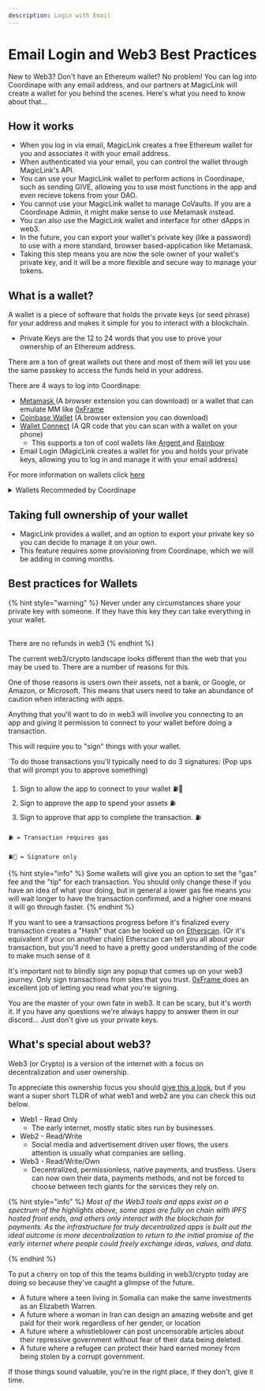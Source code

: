 ```yaml
---
description: Login with Email
---
```


# Email Login and Web3 Best Practices

New to Web3? Don't have an Ethereum wallet? No problem! You can log into Coordinape with any email address, and our partners at MagicLink will create a wallet for you behind the scenes. Here's what you need to know about that...

## How it works

* When you log in via email, MagicLink creates a free Ethereum wallet for you and associates it with your email address.
* When authenticated via your email, you can control the wallet through MagicLink's API.
* You can use your MagicLink wallet to perform actions in Coordinape, such as sending GIVE, allowing you to use most functions in the app and even recieve tokens from your DAO.
* You cannot use your MagicLink wallet to manage CoVaults.  If you are a Coordinape Admin, it might make sense to use Metamask instead.
* You can also use the MagicLink wallet and interface for other dApps in web3.
* In the future, you can export your wallet's private key (like a password) to use with a more standard, browser based-application like Metamask.
* Taking this step means you are now the sole owner of your wallet's private key, and it will be a more flexible and secure way to manage your tokens.&#x20;

## What is a wallet?

A wallet is a piece of software that holds the private keys (or seed phrase) for your address and makes it simple for you to interact with a blockchain.&#x20;

* Private Keys are the 12 to 24 words that you use to prove your ownership of an Ethereum address.

There are a ton of great wallets out there and most of them will let you use the same passkey to access the funds held in your address.

There are 4 ways to log into Coordinape:

* [Metamask ](https://metamask.io)(A browser extension you can download) or a wallet that can emulate MM like [0xFrame](https://frame.sh)
* [Coinbase Wallet](https://www.coinbase.com/wallet) (A browser extension you can download)
* [Wallet Connect](https://walletconnect.com) (A QR code that you can scan with a wallet on your phone)
  * This supports a ton of cool wallets like [Argent ](https://www.argent.xyz)and [Rainbow](https://rainbow.me)
* Email Login (MagicLink creates a wallet for you and holds your private keys, allowing you to log in and manage it with your email address)&#x20;

For more information on wallets click [here](https://ethereum.org/en/wallets/)

<details>

<summary>Wallets Recommeded by Coordinape</summary>

#### [0xFrame](https://frame.sh)

Feature rich software wallet that lives on your local machine and can emulate Metamask when signing transactions.

➕ Does a great job of displaying what your signing

➕ Compatible with all EVM Chains

➕ Excellent hardware wallet support

➖ Not natively supported everwhere

#### [Argent](https://www.argent.xyz)

A mobile wallet that doesn't require you to know your private keys and supports Social Recovery if you forget your password

➕ Never been hacked

➕ All Transactions must be approved by guardians (3 factor Authentication)

➖ Only compatible with ETH, and ZKsynchas

➖ Can be more expensive to perform transactions due to additional security of the guardians

#### [Coinbase Wallet](https://www.coinbase.com/wallet)

Mobile wallet and Browser Extension that supports EVM chains and additional chains

➕ Built in browser

➕ Integration with Coinbase&#x20;

➖ Not as widely supported as Metamask

#### [MetaMask](https://metamask.io)

Mobile wallet and browser extension that supports all EVM chains, this is the standard wallet for Crypto.

➕ Built in browser

➖ UX&#x20;

Even More wallets can be found here [https://ethereum.org/en/wallets/find-wallet/](https://ethereum.org/en/wallets/find-wallet/)

</details>

## Taking full ownership of your wallet

* MagicLink provides a wallet, and an option to export your private key so you can decide to manage it on your own.
* This feature requires some provisioning from Coordinape, which we will be adding in coming months.

## Best practices for Wallets

{% hint style="warning" %}
Never under any circumstances share your private key with someone. If they have this key they can take everything in your wallet.

\
There are no refunds in web3
{% endhint %}

The current web3/crypto landscape looks different than the web that you may be used to. There are a number of reasons for this.&#x20;

One of those reasons is users own their assets, not a bank, or Google, or Amazon, or Microsoft. This means that users need to take an abundance of caution when interacting with apps.&#x20;

Anything that you'll want to do in web3 will involve you connecting to an app and giving it permission to connect to your wallet before doing a transaction.&#x20;

This will require you to "sign" things with your wallet.&#x20;

\`To do those transactions you'll typically need to do 3 signatures: (Pop ups that will prompt you to approve something)&#x20;

1. Sign to allow the app to connect to your wallet ⛽🚫
2. Sign to approve the app to spend your assets ⛽
3. Sign to approve that app to complete the transaction. ⛽

`⛽ = Transaction requires gas`

`⛽🚫 = Signature only`

{% hint style="info" %}
Some wallets will give you an option to set the "gas" fee and the "tip" for each transaction. You should only change these if you have an idea of what your doing, but in general a lower gas fee means you will wait longer to have the transaction confirmed, and a higher one means it will go through faster.&#x20;
{% endhint %}

If you want to see a transactions progress before it's finalized every transaction creates a "Hash" that can be looked up on [Etherscan](https://etherscan.io). (Or it's equivalent if your on another chain) Etherscan can tell you all about your transaction, but you'll need to have a pretty good understanding of the code to make much sense of it

It's important not to blindly sign any popup that comes up on your web3 journey. Only sign transactions from sites that you trust. [0xFrame ](https://frame.sh)does an excellent job of letting you read what you're signing.&#x20;

You are the master of your own fate in web3. It can be scary, but it's worth it. If you have any questions we're always happy to answer them in our discord... Just don't give us your private keys.

## What's special about web3?

Web3 (or Crypto) is a version of the internet with a focus on decentralization and user ownership.&#x20;

To appreciate this ownership focus you should [give this a look](https://ethereum.org/en/web3/), but if you want a super short TLDR of what web1 and web2 are you can check this out below.

* Web1 - Read Only
  * The early internet, mostly static sites run by businesses.
* Web2 - Read/Write
  * Social media and advertisement driven user flows, the users attention is usually what companies are selling.
* Web3 - Read/Write/Own
  * Decentralized, permissionless, native payments, and trustless. Users can now own their data, payments methods, and not be forced to choose between tech giants for the services they rely on.&#x20;

{% hint style="info" %}
_Most of the Web3 tools and apps exist on a spectrum of the highlights above, some apps are fully on chain with IPFS hosted front ends, and others only interact with the blockchain for payments. As the infrastructure for truly decentralized apps is built out the ideal outcome is more decentralization to return to the initial promise of the early internet where people could freely exchange ideas, values, and data._


{% endhint %}

To put a cherry on top of this the teams building in web3/crypto today are doing so because they've caught a glimpse of the future.&#x20;

* A future where a teen living in Somalia can make the same investments as an Elizabeth Warren.
* A future where a woman in Iran can design an amazing website and get paid for their work regardless of her gender, or location
* A future where a whistleblower can post uncensorable articles about their repressive government without fear of their data being deleted.&#x20;
* A future where a refugee can protect their hard earned money from being stolen by a corrupt government.

If those things sound valuable, you're in the right place, if they don't, give it time.
